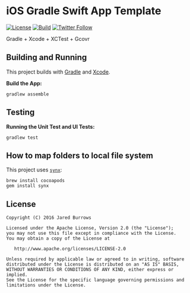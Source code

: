# iOS Gradle Swift App Template

[![License](https://img.shields.io/badge/License-Apache%202.0-blue.svg)](http://www.apache.org/licenses/LICENSE-2.0)
[![Build](https://github.com/jaredsburrows/ios-gradle-swift-app-template/workflows/build/badge.svg)](https://github.com/jaredsburrows/ios-gradle-swift-app-template/actions)
[![Twitter Follow](https://img.shields.io/twitter/follow/jaredsburrows.svg?style=social)](https://twitter.com/jaredsburrows)

Gradle + Xcode + XCTest + Gcovr

## Building and Running

This project builds with [Gradle](https://gradle.org/) and [Xcode](https://developer.apple.com/xcode/).

**Build the App:**

```shell
gradlew assemble
```

## Testing

**Running the Unit Test and UI Tests:**

```shell
gradlew test
```

## How to map folders to local file system

This project uses [`synx`](https://github.com/venmo/synx):

```shell
brew install cocoapods
gem install synx
```

## License

```
Copyright (C) 2016 Jared Burrows

Licensed under the Apache License, Version 2.0 (the "License");
you may not use this file except in compliance with the License.
You may obtain a copy of the License at

   http://www.apache.org/licenses/LICENSE-2.0

Unless required by applicable law or agreed to in writing, software
distributed under the License is distributed on an "AS IS" BASIS,
WITHOUT WARRANTIES OR CONDITIONS OF ANY KIND, either express or implied.
See the License for the specific language governing permissions and
limitations under the License.
```
